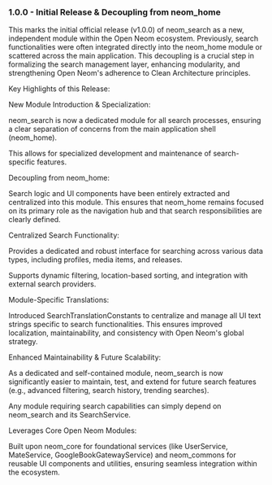 ### 1.0.0 - Initial Release & Decoupling from neom_home
This marks the initial official release (v1.0.0) of neom_search as a new, independent module within the Open Neom ecosystem. Previously, search functionalities were often integrated directly into the neom_home module or scattered across the main application. This decoupling is a crucial step in formalizing the search management layer, enhancing modularity, and strengthening Open Neom's adherence to Clean Architecture principles.

Key Highlights of this Release:

New Module Introduction & Specialization:

neom_search is now a dedicated module for all search processes, ensuring a clear separation of concerns from the main application shell (neom_home).

This allows for specialized development and maintenance of search-specific features.

Decoupling from neom_home:

Search logic and UI components have been entirely extracted and centralized into this module. This ensures that neom_home remains focused on its primary role as the navigation hub and that search responsibilities are clearly defined.

Centralized Search Functionality:

Provides a dedicated and robust interface for searching across various data types, including profiles, media items, and releases.

Supports dynamic filtering, location-based sorting, and integration with external search providers.

Module-Specific Translations:

Introduced SearchTranslationConstants to centralize and manage all UI text strings specific to search functionalities. This ensures improved localization, maintainability, and consistency with Open Neom's global strategy.

Enhanced Maintainability & Future Scalability:

As a dedicated and self-contained module, neom_search is now significantly easier to maintain, test, and extend for future search features (e.g., advanced filtering, search history, trending searches).

Any module requiring search capabilities can simply depend on neom_search and its SearchService.

Leverages Core Open Neom Modules:

Built upon neom_core for foundational services (like UserService, MateService, GoogleBookGatewayService) and neom_commons for reusable UI components and utilities, ensuring seamless integration within the ecosystem.